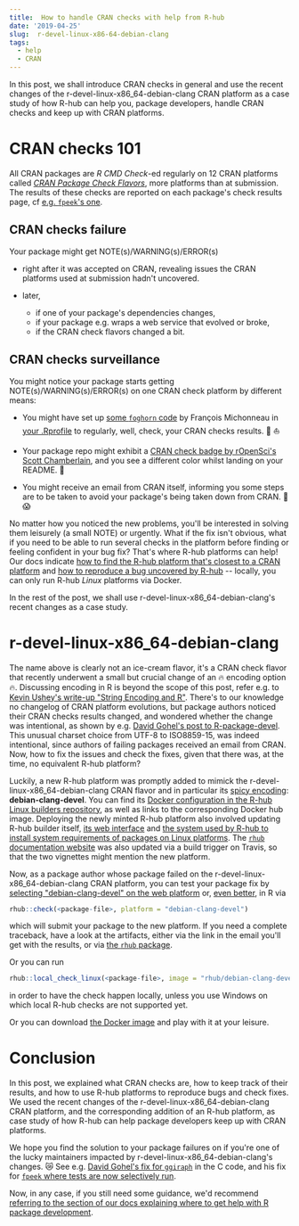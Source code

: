 ```yaml
---
title:  How to handle CRAN checks with help from R-hub
date: '2019-04-25'
slug:  r-devel-linux-x86-64-debian-clang
tags:
  - help
  - CRAN
---
```


In this post, we shall introduce CRAN checks in general and use the recent changes of the r-devel-linux-x86_64-debian-clang CRAN platform as a case study of how R-hub can help you, package developers, handle CRAN checks and keep up with CRAN platforms.

# CRAN checks 101

All CRAN packages are _R CMD Check_-ed regularly on 12 CRAN platforms called [_CRAN Package Check Flavors_](https://cran.r-project.org/web/checks/check_flavors.html), more platforms than at submission. The results of these checks are reported on each package's check results page, cf [e.g. `fpeek`'s one](https://cran.r-project.org/web/checks/check_results_fpeek.html). 

## CRAN checks failure

Your package might get NOTE(s)/WARNING(s)/ERROR(s)

* right after it was accepted on CRAN, revealing issues the CRAN platforms used at submission hadn't uncovered. 

* later, 
    * if one of your package's dependencies changes, 
    * if your package e.g. wraps a web service that evolved or broke,
    * if the CRAN check flavors changed a bit.

## CRAN checks surveillance

You might notice your package starts getting NOTE(s)/WARNING(s)/ERROR(s) on one CRAN check platform by different means:

* You might have set up [some `foghorn` code](https://github.com/fmichonneau/foghorn) by François Michonneau in [your .Rprofile](https://www.tidyverse.org/articles/2019/04/usethis-1.5.0/#options-to-set-in-rprofile) to regularly, well, check, your CRAN checks results.  :loudspeaker: :boat:

* Your package repo might exhibit a [CRAN check badge by rOpenSci's Scott Chamberlain](https://github.com/ropensci/cchecksapi#badges), and you see a different color whilst landing on your README.  :traffic_light:

* You might receive an email from CRAN itself, informing you some steps are to be taken to avoid your package's being taken down from CRAN.  :email: :scream:

No matter how you noticed the new problems, you'll be interested in solving them leisurely (a small NOTE) or urgently. What if the fix isn't obvious, what if you need to be able to run several checks in the platform before finding or feeling confident in your bug fix? That's where R-hub platforms can help! Our docs indicate [how to find the R-hub platform that's closest to a CRAN platform](https://docs.r-hub.io/#rhub-cran-platforms) and [how to reproduce a bug uncovered by R-hub](https://docs.r-hub.io/#local-debugging) -- locally, you can only run R-hub _Linux_ platforms via Docker. 

In the rest of the post, we shall use r-devel-linux-x86_64-debian-clang's recent changes as a case study.

# r-devel-linux-x86_64-debian-clang

The name above is clearly not an ice-cream flavor, it's a CRAN check flavor that recently underwent a small but crucial change of an :fire: encoding option :fire:. Discussing encoding in R is beyond the scope of this post, refer e.g. to [Kevin Ushey's write-up "String Encoding and R"](https://kevinushey.github.io/blog/2018/02/21/string-encoding-and-r/). There's to our knowledge no changelog of CRAN platform evolutions, but package authors noticed their CRAN checks results changed, and wondered whether the change was intentional, as shown by e.g. [David Gohel's post to R-package-devel](https://stat.ethz.ch/pipermail/r-package-devel/2019q2/003750.html). This unusual charset choice from UTF-8 to ISO8859-15, was indeed intentional, since authors of failing packages received an email from CRAN. Now, how to fix the issues and check the fixes, given that there was, at the time, no equivalent R-hub platform? 

Luckily, a new R-hub platform was promptly added to mimick the r-devel-linux-x86_64-debian-clang CRAN flavor and in particular its [spicy encoding](https://github.com/r-hub/rhub-linux-builders/blob/2de434eaf22f1d9f9b45dad1dbdf506d3e2a89c0/debian-clang-devel/Dockerfile#L21): **debian-clang-devel**. You can find its [Docker configuration in the R-hub Linux builders repository](https://github.com/r-hub/rhub-linux-builders), as well as links to the corresponding Docker hub image. Deploying the newly minted R-hub platform also involved updating R-hub builder itself, [its web interface](https://github.com/r-hub/rhub-frontend) and [the system used by R-hub to install system requirements of packages on Linux platforms](https://github.com/r-hub/sysreqsdb). The [`rhub` documentation website](https://r-hub.github.io/rhub/) was also updated via a build trigger on Travis, so that the two vignettes might mention the new platform.

Now, as a package author whose package failed on the r-devel-linux-x86_64-debian-clang CRAN platform, you can test your package fix by [selecting "debian-clang-devel" on the web platform](https://builder.r-hub.io/advanced) or, [even better](https://docs.r-hub.io/#pkg-vs-web), in R via

```r
rhub::check(<package-file>, platform = "debian-clang-devel")
```

which will submit your package to the new platform. If you need a complete traceback, have a look at the artifacts, either via the link in the email you'll get with the results, or via [the `rhub` package](/2019/04/08/rhub-1.1.1/#find-your-checks-and-their-artifacts-on-the-web).

Or you can run

```r
rhub::local_check_linux(<package-file>, image = "rhub/debian-clang-devel")
```

in order to have the check happen locally, unless you use Windows on which local R-hub checks are not supported yet.

Or you can download [the Docker image](https://hub.docker.com/r/rhub/debian-clang-devel) and play with it at your leisure.

# Conclusion

In this post, we explained what CRAN checks are, how to keep track of their results, and how to use R-hub platforms to reproduce bugs and check fixes. We used the recent changes of the r-devel-linux-x86_64-debian-clang CRAN platform, and the corresponding addition of an R-hub platform, as case study of how R-hub can help package developers keep up with CRAN platforms.

We hope you find the solution to your package failures on if you're one of the lucky maintainers impacted by r-devel-linux-x86_64-debian-clang's changes. :crying_cat_face: See e.g. [David Gohel's fix for `ggiraph`](https://github.com/davidgohel/ggiraph/commit/ac43f3b849a1f730b02e77671b354712b12415d0) in the C code, and his fix for [`fpeek` where tests are now selectively run](https://github.com/davidgohel/fpeek/blob/2fe6e41f5eb90583ba3393e07c8508b77e28d2ed/tests/testthat/test-iconv.R#L7).

Now, in any case, if you still need some guidance, we'd recommend [referring to the section of our docs explaining where to get help with R package development](https://docs.r-hub.io/#pkg-dev-help).

